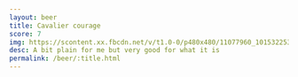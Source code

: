 ```yaml
---
layout: beer
title: Cavalier courage
score: 7
img: https://scontent.xx.fbcdn.net/v/t1.0-0/p480x480/11077960_10153225352783745_1418047245676555322_n.jpg?oh=fb77b1463d0cd2b560eed4683a1ef1d2&oe=5885A056
desc: A bit plain for me but very good for what it is
permalink: /beer/:title.html
---
```

